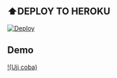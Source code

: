 ## ⬆️DEPLOY TO HEROKU

[![Deploy](https://www.herokucdn.com/deploy/button.svg)](https://heroku.com/deploy?template=https://github.com/ggratisan/bottglink)

## Demo
[!(Uji coba)](https://telegram.me/filetolinkbotbot)
